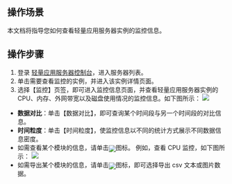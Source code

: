 ## 操作场景
本文档将指导您如何查看轻量应用服务器实例的监控信息。


## 操作步骤
1. 登录 [轻量应用服务器控制台](https://console.cloud.tencent.com/lighthouse/instance/index)，进入服务器列表。
2. 单击需要查看监控的实例，并进入该实例详情页面。
3. 选择【监控】页签，即可进入监控信息页面，并查看轻量应用服务器实例的 CPU、内存、外网带宽以及磁盘使用情况的监控信息。如下图所示：
![](https://main.qcloudimg.com/raw/5c6103c8d8727e4d77cc9f39ea2cb25a.png)
 - **数据对比**：单击【数据对比】，即可查询某个时间段与另一个时间段的对比信息。
 - **时间粒度**：单击【时间粒度】，使监控信息以不同的统计方式展示不同数据信息密度。
 - 如需查看某个模块的信息，请单击<span ><img src="https://main.qcloudimg.com/raw/32662ad6c9e7205e7582b3d3238884f0.png" style="margin-bottom:-5px;"/></span>图标。
例如，查看 CPU 监控，如下图所示：
![](https://main.qcloudimg.com/raw/5e488c5319e3eae014b0e2499d7c6fd5.png)
 - 如需导出某个模块的信息，请单击<span ><img src="https://main.qcloudimg.com/raw/c51f0f55cb5ad19eec772eb09f729a95.png" style="margin-bottom:-5px;"/></span>图标，即可选择导出 csv 文本或图片数据。
